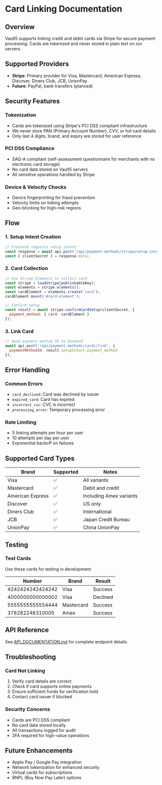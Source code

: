 # Card Linking Documentation

## Overview

Vault5 supports linking credit and debit cards via Stripe for secure payment processing. Cards are tokenized and never stored in plain text on our servers.

## Supported Providers

- **Stripe**: Primary provider for Visa, Mastercard, American Express, Discover, Diners Club, JCB, UnionPay
- **Future**: PayPal, bank transfers (planned)

## Security Features

### Tokenization
- Cards are tokenized using Stripe's PCI DSS compliant infrastructure
- We never store PAN (Primary Account Number), CVV, or full card details
- Only last 4 digits, brand, and expiry are stored for user reference

### PCI DSS Compliance
- SAQ-A compliant (self-assessment questionnaire for merchants with no electronic card storage)
- No card data stored on Vault5 servers
- All sensitive operations handled by Stripe

### Device & Velocity Checks
- Device fingerprinting for fraud prevention
- Velocity limits on linking attempts
- Geo-blocking for high-risk regions

## Flow

### 1. Setup Intent Creation
```javascript
// Frontend requests setup intent
const response = await api.post('/api/payment-methods/stripe/setup-intent');
const { clientSecret } = response.data;
```

### 2. Card Collection
```javascript
// Use Stripe Elements to collect card
const stripe = loadStripe(publishableKey);
const elements = stripe.elements();
const cardElement = elements.create('card');
cardElement.mount('#card-element');

// Confirm setup
const result = await stripe.confirmCardSetup(clientSecret, {
  payment_method: { card: cardElement }
});
```

### 3. Link Card
```javascript
// Send payment method ID to backend
await api.post('/api/payment-methods/cards/link', {
  paymentMethodId: result.setupIntent.payment_method
});
```

## Error Handling

### Common Errors
- `card_declined`: Card was declined by issuer
- `expired_card`: Card has expired
- `incorrect_cvc`: CVC is incorrect
- `processing_error`: Temporary processing error

### Rate Limiting
- 5 linking attempts per hour per user
- 10 attempts per day per user
- Exponential backoff on failures

## Supported Card Types

| Brand | Supported | Notes |
|-------|-----------|-------|
| Visa | ✅ | All variants |
| Mastercard | ✅ | Debit and credit |
| American Express | ✅ | Including Amex variants |
| Discover | ✅ | US only |
| Diners Club | ✅ | International |
| JCB | ✅ | Japan Credit Bureau |
| UnionPay | ✅ | China UnionPay |

## Testing

### Test Cards
Use these cards for testing in development:

| Number | Brand | Result |
|--------|-------|--------|
| 4242424242424242 | Visa | Success |
| 4000000000000002 | Visa | Declined |
| 5555555555554444 | Mastercard | Success |
| 378282246310005 | Amex | Success |

## API Reference

See [API_DOCUMENTATION.md](API_DOCUMENTATION.md#payment-methods) for complete endpoint details.

## Troubleshooting

### Card Not Linking
1. Verify card details are correct
2. Check if card supports online payments
3. Ensure sufficient funds for verification hold
4. Contact card issuer if blocked

### Security Concerns
- Cards are PCI DSS compliant
- No card data stored locally
- All transactions logged for audit
- 2FA required for high-value operations

## Future Enhancements

- Apple Pay / Google Pay integration
- Network tokenization for enhanced security
- Virtual cards for subscriptions
- BNPL (Buy Now Pay Later) options
